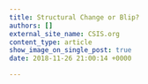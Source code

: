 ```yaml
---
title: Structural Change or Blip?
authors: []
external_site_name: CSIS.org
content_type: article
show_image_on_single_post: true
date: 2018-11-26 21:00:14 +0000

---
```

